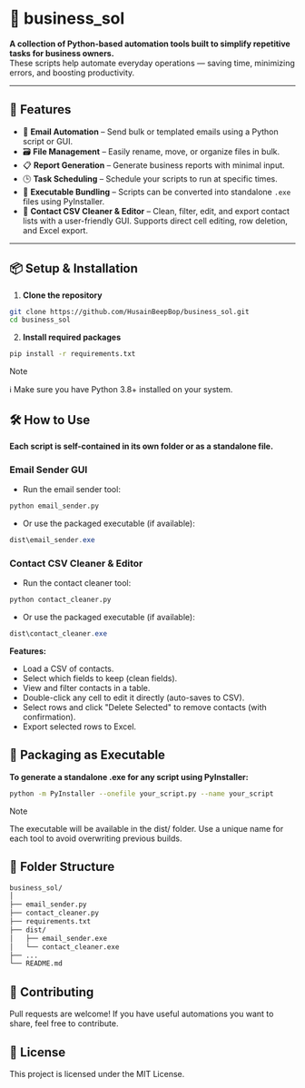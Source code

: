 # 🧰 business_sol

**A collection of Python-based automation tools built to simplify repetitive tasks for business owners.**  
These scripts help automate everyday operations — saving time, minimizing errors, and boosting productivity.

---

## 🚀 Features

- 📧 **Email Automation** – Send bulk or templated emails using a Python script or GUI.
- 🗃️ **File Management** – Easily rename, move, or organize files in bulk.
- 📋 **Report Generation** – Generate business reports with minimal input.
- 🕒 **Task Scheduling** – Schedule your scripts to run at specific times.
- 🧱 **Executable Bundling** – Scripts can be converted into standalone `.exe` files using PyInstaller.
- 🧹 **Contact CSV Cleaner & Editor** – Clean, filter, edit, and export contact lists with a user-friendly GUI. Supports direct cell editing, row deletion, and Excel export.

---

## 📦 Setup & Installation

1. **Clone the repository**

```bash
git clone https://github.com/HusainBeepBop/business_sol.git
cd business_sol
```

2. **Install required packages**

```bash
pip install -r requirements.txt
```
> [!NOTE]
> ℹ️ Make sure you have Python 3.8+ installed on your system.

## 🛠️ How to Use
**Each script is self-contained in its own folder or as a standalone file.**

### Email Sender GUI
- Run the email sender tool:

```bash
python email_sender.py
```
- Or use the packaged executable (if available):

```powershell
dist\email_sender.exe
```

### Contact CSV Cleaner & Editor
- Run the contact cleaner tool:

```bash
python contact_cleaner.py
```
- Or use the packaged executable (if available):

```powershell
dist\contact_cleaner.exe
```

**Features:**
- Load a CSV of contacts.
- Select which fields to keep (clean fields).
- View and filter contacts in a table.
- Double-click any cell to edit it directly (auto-saves to CSV).
- Select rows and click "Delete Selected" to remove contacts (with confirmation).
- Export selected rows to Excel.

## 🧪 Packaging as Executable
**To generate a standalone .exe for any script using PyInstaller:**

```bash
python -m PyInstaller --onefile your_script.py --name your_script
```
>[!NOTE]
>The executable will be available in the dist/ folder. Use a unique name for each tool to avoid overwriting previous builds.

## 📁 Folder Structure

```bash
business_sol/
│
├── email_sender.py
├── contact_cleaner.py
├── requirements.txt
├── dist/
│   ├── email_sender.exe
│   └── contact_cleaner.exe
├── ...
└── README.md
```

## 🤝 Contributing
Pull requests are welcome! If you have useful automations you want to share, feel free to contribute.

## 📃 License
This project is licensed under the MIT License.